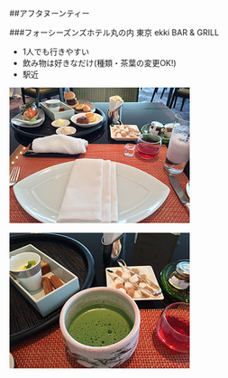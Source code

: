 ##アフタヌーンティー

###フォーシーズンズホテル丸の内 東京 ekki BAR & GRILL
- 1人でも行きやすい
- 飲み物は好きなだけ(種類・茶葉の変更OK!)
- 駅近

![フォーシーズンズ](img/3121.jpg)

![フォーシーズンズ](img/3125.jpg)

